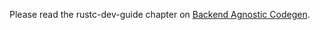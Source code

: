 Please read the rustc-dev-guide chapter on [Backend Agnostic Codegen][bac].

[bac]: https://rustc-dev-guide.rust-lang.org/codegen/backend-agnostic.html

